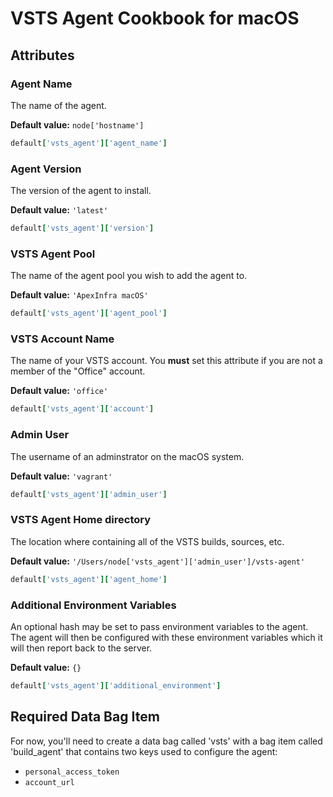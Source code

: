 VSTS Agent Cookbook for macOS
=============================

Attributes
----------

### Agent Name

The name of the agent.

**Default value:** `node['hostname']`

```ruby
default['vsts_agent']['agent_name']
```

### Agent Version

The version of the agent to install.

**Default value:** `'latest'`

```ruby
default['vsts_agent']['version']
```

### VSTS Agent Pool

The name of the agent pool you wish to add the agent to.

**Default value:** `'ApexInfra macOS'`

```ruby
default['vsts_agent']['agent_pool']
```

### VSTS Account Name

The name of your VSTS account. You **must** set this attribute if you are not a
member of the "Office" account.

**Default value:** `'office'`

```ruby
default['vsts_agent']['account']
```

### Admin User

The username of an adminstrator on the macOS system.

**Default value:** `'vagrant'`

```ruby
default['vsts_agent']['admin_user']
```

### VSTS Agent Home directory

The location where containing all of the VSTS builds, sources, etc.

**Default value:** `'/Users/node['vsts_agent']['admin_user']/vsts-agent'`

```ruby
default['vsts_agent']['agent_home']
```

### Additional Environment Variables

An optional hash may be set to pass environment variables to the agent. The agent
will then be configured with these environment variables which it will then
report back to the server.

**Default value:** `{}`

```ruby
default['vsts_agent']['additional_environment']
```

Required Data Bag Item
----------------------

For now, you'll need to create a data bag called 'vsts' with a bag item called
'build_agent' that contains two keys used to configure the agent:

- `personal_access_token`
- `account_url`

